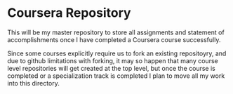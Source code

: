 # Coursera Repository

This will be my master repository to store all assignments and statement of accomplishments once I have completed a Coursera course successfully. 


Since some courses explicitly require us to fork an existing repositoyry, and due to github limitations with forking, it may so happen that many course level repositories will get created at the top level, but once the course is completed or a specialization track is completed I plan to move all my work into this directory.
